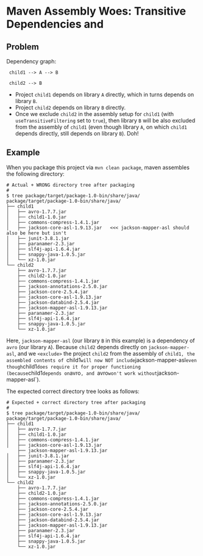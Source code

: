 # Maven Assembly Woes: Transitive Dependencies and <excludes>

## Problem

Dependency graph:

```
 child1 --> A --> B

 child2 --> B
```

* Project `child1` depends on library `A` directly, which in turns depends on library `B`.
* Project `child2` depends on library `B` directly.
* Once we exclude `child2` in the assembly setup for `child1` (with `useTransitiveFiltering` set to `true`),
  then library `B` will be also excluded from the assembly of `child1` (even though library `A`,
  on which `child1` depends directly, still depends on library `B`).  Doh!


## Example

When you package this project via `mvn clean package`, maven assembles the following directory:

```shell
# Actual + WRONG directory tree after packaging
#
$ tree package/target/package-1.0-bin/share/java/
package/target/package-1.0-bin/share/java/
├── child1
│   ├── avro-1.7.7.jar
│   ├── child1-1.0.jar
│   ├── commons-compress-1.4.1.jar
│   ├── jackson-core-asl-1.9.13.jar   <<< jackson-mapper-asl should also be here but isn't
│   ├── junit-3.8.1.jar
│   ├── paranamer-2.3.jar
│   ├── slf4j-api-1.6.4.jar
│   ├── snappy-java-1.0.5.jar
│   └── xz-1.0.jar
└── child2
    ├── avro-1.7.7.jar
    ├── child2-1.0.jar
    ├── commons-compress-1.4.1.jar
    ├── jackson-annotations-2.5.0.jar
    ├── jackson-core-2.5.4.jar
    ├── jackson-core-asl-1.9.13.jar
    ├── jackson-databind-2.5.4.jar
    ├── jackson-mapper-asl-1.9.13.jar
    ├── paranamer-2.3.jar
    ├── slf4j-api-1.6.4.jar
    ├── snappy-java-1.0.5.jar
    └── xz-1.0.jar
```

Here, `jackson-mapper-asl` (our library `B` in this example) is a dependency of `avro` (our library `A`).
Because `child2` depends directly on `jackson-mapper-asl`, and we `<exclude>` the project `child2` from
the assembly of `child1, the assembled contents of `child1` will now NOT include `jackson-mapper-asl`
even though `child1` does require it for proper functioning (because `child1` depends on `avro`, and
`avro` won't work without `jackson-mapper-asl`).

The expected correct directory tree looks as follows:

```
# Expected + correct directory tree after packaging
#
$ tree package/target/package-1.0-bin/share/java/
package/target/package-1.0-bin/share/java/
├── child1
│   ├── avro-1.7.7.jar
│   ├── child1-1.0.jar
│   ├── commons-compress-1.4.1.jar
│   ├── jackson-core-asl-1.9.13.jar
    ├── jackson-mapper-asl-1.9.13.jar
│   ├── junit-3.8.1.jar
│   ├── paranamer-2.3.jar
│   ├── slf4j-api-1.6.4.jar
│   ├── snappy-java-1.0.5.jar
│   └── xz-1.0.jar
└── child2
    ├── avro-1.7.7.jar
    ├── child2-1.0.jar
    ├── commons-compress-1.4.1.jar
    ├── jackson-annotations-2.5.0.jar
    ├── jackson-core-2.5.4.jar
    ├── jackson-core-asl-1.9.13.jar
    ├── jackson-databind-2.5.4.jar
    ├── jackson-mapper-asl-1.9.13.jar
    ├── paranamer-2.3.jar
    ├── slf4j-api-1.6.4.jar
    ├── snappy-java-1.0.5.jar
    └── xz-1.0.jar
```
